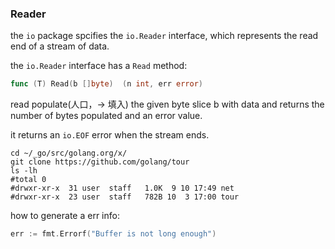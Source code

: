 ### Reader

the `io` package spcifies the `io.Reader` interface, which represents the read end of a stream of data.

the `io.Reader` interface has a `Read` method:

```go
func (T) Read(b []byte)  (n int, err error)
```

read populate(人口，-> 填入) the given byte slice b with data and returns the number of bytes populated and an error value.

it returns an `io.EOF` error when the stream ends.



```shell
cd ~/_go/src/golang.org/x/
git clone https://github.com/golang/tour
ls -lh
#total 0
#drwxr-xr-x  31 user  staff   1.0K  9 10 17:49 net
#drwxr-xr-x  23 user  staff   782B 10  3 17:00 tour

```

how to generate a err info:

```go
err := fmt.Errorf("Buffer is not long enough")
```


